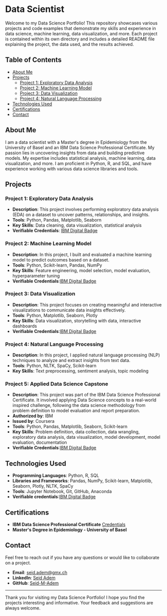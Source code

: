 # Data Scientist

Welcome to my Data Science Portfolio! This repository showcases various projects and code examples that demonstrate my skills and experience in data science, machine learning, data visualization, and more. Each project is contained within its own directory and includes a detailed README file explaining the project, the data used, and the results achieved.

## Table of Contents

- [About Me](#about-me)
- [Projects](#projects)
  - [Project 1: Exploratory Data Analysis](#project-1-exploratory-data-analysis)
  - [Project 2: Machine Learning Model](#project-2-machine-learning-model)
  - [Project 3: Data Visualization](#project-3-data-visualization)
  - [Project 4: Natural Language Processing](#project-4-natural-language-processing)
- [Technologies Used](#technologies-used)
- [Certifications](#certifications)
- [Contact](#contact)

## About Me

I am a data scientist with a Master's degree in Epidemiology from the University of Basel and an IBM Data Science Professional Certificate. My passion lies in uncovering insights from data and building predictive models. My expertise includes statistical analysis, machine learning, data visualization, and more. I am proficient in Python, R, and SQL, and have experience working with various data science libraries and tools.

## Projects

### Project 1: Exploratory Data Analysis

- **Description**: This project involves performing exploratory data analysis (EDA) on a dataset to uncover patterns, relationships, and insights.
- **Tools**: Python, Pandas, Matplotlib, Seaborn
- **Key Skills**: Data cleaning, data visualization, statistical analysis
- **Verifiable Credentials**: [IBM Digital Badge](https://www.credly.com/badges/913c02a1-2fd1-4db2-a259-4518716450a1)

### Project 2: Machine Learning Model

- **Description**: In this project, I built and evaluated a machine learning model to predict outcomes based on a dataset.
- **Tools**: Python, Scikit-learn, Pandas, NumPy
- **Key Skills**: Feature engineering, model selection, model evaluation, hyperparameter tuning
- **Verifiable Credentials**:[IBM Digital Badge](https://www.credly.com/badges/5ffb98ea-e298-4d2a-b145-90efdbf8c062)

### Project 3: Data Visualization

- **Description**: This project focuses on creating meaningful and interactive visualizations to communicate data insights effectively.
- **Tools**: Python, Matplotlib, Seaborn, Plotly
- **Key Skills**: Data visualization, storytelling with data, interactive dashboards
- **Verifiable Credentials**:[IBM Digital Badge](https://www.credly.com/badges/a4dee89f-ca5e-4b04-8398-4d2f5e7ee042)

### Project 4: Natural Language Processing

- **Description**: In this project, I applied natural language processing (NLP) techniques to analyze and extract insights from text data.
- **Tools**: Python, NLTK, SpaCy, Scikit-learn
- **Key Skills**: Text preprocessing, sentiment analysis, topic modeling


### Project 5: Applied Data Science Capstone

- **Description**: This project was part of the IBM Data Science Professional Certificate. It involved applying Data Science concepts to a real-world inspired challenge, following the data science methodology from problem definition to model evaluation and report preparation.
- **Authorized by**: IBM
- **Issued by**: Coursera
- **Tools**: Python, Pandas, Matplotlib, Seaborn, Scikit-learn
- **Key Skills**: Problem definition, data collection, data wrangling, exploratory data analysis, data visualization, model development, model evaluation, documentation
- **Verifiable Credentials**:[IBM Digital Badge](https://www.credly.com/badges/99abc1d5-c727-4409-ab23-33312e849789)

## Technologies Used

- **Programming Languages**: Python, R, SQL
- **Libraries and Frameworks**: Pandas, NumPy, Scikit-learn, Matplotlib, Seaborn, Plotly, NLTK, SpaCy
- **Tools**: Jupyter Notebook, Git, GitHub, Anaconda
- **Verifiable credentials**:[IBM Digital Badge](https://www.credly.com/badges/99abc1d5-c727-4409-ab23-33312e849789)

## Certifications

- **IBM Data Science Professional Certificate** [Credentials](https://www.coursera.org/account/accomplishments/professional-cert/A4BUQYZQD36M)
- **Master's Degree in Epidemiology - University of Basel**


## Contact

Feel free to reach out if you have any questions or would like to collaborate on a project.

- **Email**: [seid.adem@gmx.ch](mailto:seid.adem@gmx.ch)
- **LinkedIn**: [Seid Adem](https://www.linkedin.com/in/seid-adem/)
- **GitHub**: [Seid-M-Adem](https://github.com/Seid-M-Adem)

---

Thank you for visiting my Data Science Portfolio! I hope you find the projects interesting and informative. Your feedback and suggestions are always welcome.
